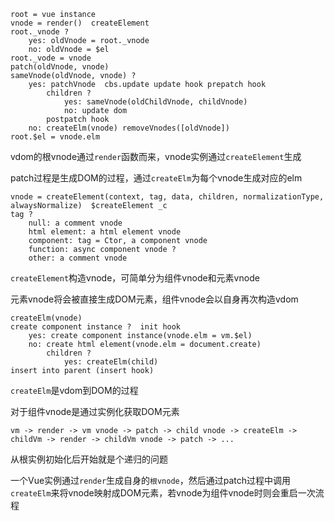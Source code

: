 ```
root = vue instance
vnode = render()  createElement
root._vnode ?
	yes: oldVnode = root._vnode
	no: oldVnode = $el
root._vode = vnode
patch(oldVnode, vnode)
sameVnode(oldVnode, vnode) ?
	yes: patchVnode  cbs.update update hook prepatch hook
		children ?
			yes: sameVnode(oldChildVnode, childVnode)
			no: update dom
		postpatch hook
	no: createElm(vnode) removeVnodes([oldVnode])
root.$el = vnode.elm
```

vdom的根vnode通过`render`函数而来，vnode实例通过`createElement`生成

patch过程是生成DOM的过程，通过`createElm`为每个vnode生成对应的elm

```
vnode = createElement(context, tag, data, children, normalizationType, alwaysNormalize)  $createElement _c
tag ?
	null: a comment vnode
	html element: a html element vnode
	component: tag = Ctor, a component vnode
	function: async component vnode ?
	other: a comment vnode
```

`createElement`构造vnode，可简单分为组件vnode和元素vnode

元素vnode将会被直接生成DOM元素，组件vnode会以自身再次构造vdom

```
createElm(vnode)
create component instance ?  init hook
	yes: create component instance(vnode.elm = vm.$el)
	no: create html element(vnode.elm = document.create)
    	children ?
    		yes: createElm(child)
insert into parent (insert hook)
```

`createElm`是vdom到DOM的过程

对于组件vnode是通过实例化获取DOM元素

```
vm -> render -> vm vnode -> patch -> child vnode -> createElm -> childVm -> render -> childVm vnode -> patch -> ...
```

从根实例初始化后开始就是个递归的问题

一个Vue实例通过`render`生成自身的`根vnode`，然后通过patch过程中调用`createElm`来将vnode映射成DOM元素，若vnode为组件vnode时则会重启一次流程